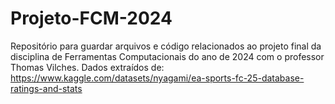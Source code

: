 # Projeto-FCM-2024
Repositório para guardar arquivos e código relacionados ao projeto final da disciplina de Ferramentas Computacionais do ano de 2024 com o professor Thomas Vilches.
Dados extraídos de: https://www.kaggle.com/datasets/nyagami/ea-sports-fc-25-database-ratings-and-stats
